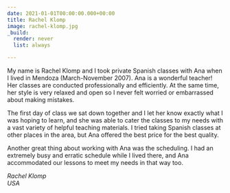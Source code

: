 ```yaml
---
date: 2021-01-01T00:00:00.000+00:00
title: Rachel Klomp
image: rachel-klomp.jpg
_build:
  render: never
  list: always

---
```

My name is Rachel Klomp and I took private Spanish classes with Ana when I lived in Mendoza (March-November 2007). Ana is a wonderful teacher! Her classes are conducted professionally and efficiently. At the same time, her style is very relaxed and open so I never felt worried or embarrassed about making mistakes.

The first day of class we sat down together and I let her know exactly what I was hoping to learn, and she was able to cater the classes to my needs with a vast variety of helpful teaching materials. I tried taking Spanish classes at other places in the area, but Ana offered the best price for the best quality.

Another great thing about working with Ana was the scheduling. I had an extremely busy and erratic schedule while I lived there, and Ana accommodated our lessons to meet my needs in that way too.

_Rachel Klomp_\
_USA_
